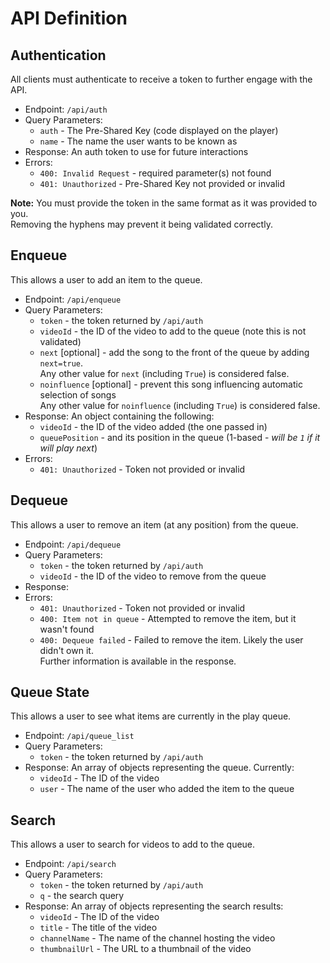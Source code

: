 # API Definition

## Authentication

All clients must authenticate to receive a token to further engage with the API.

* Endpoint: `/api/auth`
* Query Parameters:
    * `auth` - The Pre-Shared Key (code displayed on the player)
    * `name` - The name the user wants to be known as
* Response: An auth token to use for future interactions
* Errors:
    * `400: Invalid Request` - required parameter(s) not found
    * `401: Unauthorized` - Pre-Shared Key not provided or invalid

**Note:** You must provide the token in the same format as it was provided to you.  
Removing the hyphens may prevent it being validated correctly.

## Enqueue

This allows a user to add an item to the queue.

* Endpoint: `/api/enqueue`
* Query Parameters:
    * `token` - the token returned by `/api/auth`
    * `videoId` - the ID of the video to add to the queue (note this is not validated)
    * `next` \[optional] - add the song to the front of the queue by adding `next=true`.  
    Any other value for `next` (including `True`) is considered false.
    * `noinfluence` \[optional] - prevent this song influencing automatic selection of songs  
    Any other value for `noinfluence` (including `True`) is considered false.
* Response: An object containing the following:
    * `videoId` - the ID of the video added (the one passed in)
    * `queuePosition` - and its position in the queue (1-based - _will be `1` if it will play next_)
* Errors:
    * `401: Unauthorized` - Token not provided or invalid

## Dequeue

This allows a user to remove an item (at any position) from the queue.

* Endpoint: `/api/dequeue`
* Query Parameters:
    * `token` - the token returned by `/api/auth`
    * `videoId` - the ID of the video to remove from the queue
* Response: 
* Errors:
    * `401: Unauthorized` - Token not provided or invalid
    * `400: Item not in queue` - Attempted to remove the item, but it wasn't found
    * `400: Dequeue failed` - Failed to remove the item. Likely the user didn't own it.  
    Further information is available in the response.

## Queue State

This allows a user to see what items are currently in the play queue.

* Endpoint: `/api/queue_list`
* Query Parameters:
    * `token` - the token returned by `/api/auth`
* Response: An array of objects representing the queue. Currently:
    * `videoId` - The ID of the video
    * `user` - The name of the user who added the item to the queue

## Search

This allows a user to search for videos to add to the queue.

* Endpoint: `/api/search`
* Query Parameters:
    * `token` - the token returned by `/api/auth`
    * `q` - the search query
* Response: An array of objects representing the search results:
    * `videoId` - The ID of the video
    * `title` - The title of the video
    * `channelName` - The name of the channel hosting the video
    * `thumbnailUrl` - The URL to a thumbnail of the video
